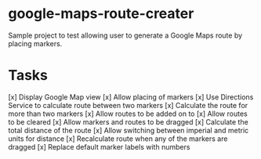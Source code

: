 # google-maps-route-creater
Sample project to test allowing user to generate a Google Maps route by placing markers.

# Tasks
[x] Display Google Map view
[x] Allow placing of markers
[x] Use Directions Service to calculate route between two markers
[x] Calculate the route for more than two markers
[x] Allow routes to be added on to
[x] Allow routes to be cleared
[x] Allow markers and routes to be dragged
[x] Calculate the total distance of the route
[x] Allow switching between imperial and metric units for distance
[x] Recalculate route when any of the markers are dragged
[x] Replace default marker labels with numbers
